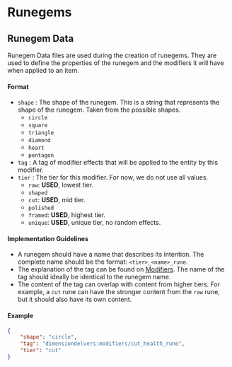 # Runegems
## Runegem Data
Runegem Data files are used during the creation of runegems. They are used to define the properties of the runegem and the modifiers it will have when applied to an item.
#### Format
* `shape` : The shape of the runegem. This is a string that represents the shape of the runegem. Taken from the possible shapes.
  * `circle`
  * `square`
  * `triangle`
  * `diamond`
  * `heart`
  * `pentagon`
* `tag` : A tag of modifier effects that will be applied to the entity by this modifier.
* `tier` : The tier for this modifier. For now, we do not use all values.
  * `raw`: **USED**, lowest tier.
  * `shaped`
  * `cut`: **USED**, mid tier.
  * `polished`
  * `framed`: **USED**, highest tier.
  * `unique`: **USED**, unique tier, no random effects.
#### Implementation Guidelines
* A runegem should have a name that describes its intention. The complete name should be the format: `<tier>_<name>_rune`.
* The explanation of the tag can be found on [Modifiers](code/datapack/format/modifiers.md). The name of the tag should ideally be identical to the runegem name. 
* The content of the tag can overlap with content from higher tiers. For example, a `cut` rune can have the stronger content from the `raw` rune, but it should also have its own content.

#### Example

```json
{
    "shape": "circle",
    "tag": "dimensiondelvers:modifiers/cut_health_rune",
    "tier": "cut"
}
```